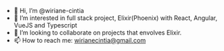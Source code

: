 - 👋 Hi, I’m @wiriane-cintia
- 👀 I’m interested in full stack project, Elixir(Phoenix) with React, Angular, VueJS and Typescript
- 💞️ I’m looking to collaborate on projects that envolves Elixir.
- 📫 How to reach me: wirianecintia@gmail.com

<!---
wiriane-cintia/wiriane-cintia is a ✨ special ✨ repository because its `README.md` (this file) appears on your GitHub profile.
You can click the Preview link to take a look at your changes.
--->
